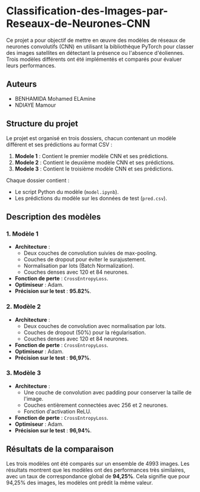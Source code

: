 # Classification-des-Images-par-Reseaux-de-Neurones-CNN

Ce projet a pour objectif de mettre en œuvre des modèles de réseaux de neurones convolutifs (CNN) en utilisant la bibliothèque PyTorch pour classer des images satellites en détectant la présence ou l'absence d'éoliennes. Trois modèles différents ont été implémentés et comparés pour évaluer leurs performances.

## Auteurs
- BENHAMIDA Mohamed ELAmine
- NDIAYE Mamour

## Structure du projet

Le projet est organisé en trois dossiers, chacun contenant un modèle différent et ses prédictions au format CSV :

1. **Modele 1** : Contient le premier modèle CNN et ses prédictions.
2. **Modele 2** : Contient le deuxième modèle CNN et ses prédictions.
3. **Modele 3** : Contient le troisième modèle CNN et ses prédictions.

Chaque dossier contient :
- Le script Python du modèle (`model.ipynb`).
- Les prédictions du modèle sur les données de test (`pred.csv`).

## Description des modèles

### 1. Modèle 1
- **Architecture** : 
  - Deux couches de convolution suivies de max-pooling.
  - Couches de dropout pour éviter le surajustement.
  - Normalisation par lots (Batch Normalization).
  - Couches denses avec 120 et 84 neurones.
- **Fonction de perte** : `CrossEntropyLoss`.
- **Optimiseur** : Adam.
- **Précision sur le test** : **95.82%**.

### 2. Modèle 2
- **Architecture** :
  - Deux couches de convolution avec normalisation par lots.
  - Couches de dropout (50%) pour la régularisation.
  - Couches denses avec 120 et 84 neurones.
- **Fonction de perte** : `CrossEntropyLoss`.
- **Optimiseur** : Adam.
- **Précision sur le test** : **96,97%**.

### 3. Modèle 3
- **Architecture** :
  - Une couche de convolution avec padding pour conserver la taille de l'image.
  - Couches entièrement connectées avec 256 et 2 neurones.
  - Fonction d'activation ReLU.
- **Fonction de perte** : `CrossEntropyLoss`.
- **Optimiseur** : Adam.
- **Précision sur le test** : **96,94%**.

## Résultats de la comparaison

Les trois modèles ont été comparés sur un ensemble de 4993 images. Les résultats montrent que les modèles ont des performances très similaires, avec un taux de correspondance global de **94,25%**. Cela signifie que pour 94,25% des images, les modèles ont prédit la même valeur.



